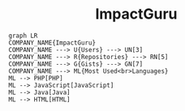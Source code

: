 <h1 align="center">ImpactGuru</h1>

```mermaid
graph LR
COMPANY_NAME{ImpactGuru}
COMPANY_NAME ---> U{Users} ---> UN[3]
COMPANY_NAME ---> R{Repositories} ---> RN[5]
COMPANY_NAME ---> G{Gists} ---> GN[7]
COMPANY_NAME ---> ML{Most Used<br>Languages}
ML --> PHP[PHP]
ML --> JavaScript[JavaScript]
ML --> Java[Java]
ML --> HTML[HTML]
```
